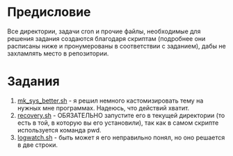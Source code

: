 # Предисловие

Все директории, задачи cron и прочие файлы, необходимые для решения задания создаются благодаря скриптам (подробнее они расписаны ниже и пронумерованы в соответствии с заданием), дабы не захламлять место в репозитории.

# Задания

1. [mk_sys_better.sh](scripts/mk_sys_better.sh) - я решил немного кастомизировать тему на нужных мне программах. Надеюсь, что действий хватит.
2. [recovery.sh](scripts/recovery.sh) - ОБЯЗАТЕЛЬНО запустите его в текущей директории (то есть в той, в которую вы его установили), так как в самом скрипте используется команда pwd. 
3. [logwatch.sh](scripts/logwatch.sh) - быть может я его неправильно понял, но оно решается в две строки.
